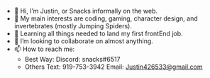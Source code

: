 - 👋 Hi, I’m Justin, or Snacks informally on the web.
- 👀 My main interests are coding, gaming, character design, and invertebrates (mostly Jumping Spiders).
- 🌱 Learning all things needed to land my first frontEnd job.
- 💞️ I’m looking to collaborate on almost anything.
- 📫 How to reach me: 
    - Best Way: 
        Discord: snacks#6517 
    - Others
        Text: 919-753-3942 
        Email: Justin426533@gmail.com

<!---
justingravely/justingravely is a ✨ special ✨ repository because its `README.md` (this file) appears on your GitHub profile.
You can click the Preview link to take a look at your changes.
--->
